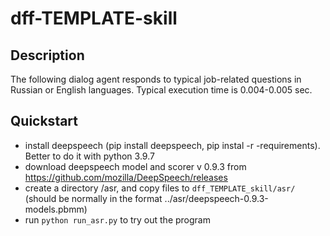# dff-TEMPLATE-skill

## Description

The following dialog agent responds to typical job-related questions in Russian or English languages. 
Typical execution time is 0.004-0.005 sec.

## Quickstart

- install deepspeech (pip install deepspeech, pip instal -r -requirements). Better to do it with python 3.9.7
- download deepspeech model and scorer v 0.9.3 from https://github.com/mozilla/DeepSpeech/releases
- create a directory /asr, and copy files to `dff_TEMPLATE_skill/asr/` (should be normally in the format ../asr/deepspeech-0.9.3-models.pbmm)
- run `python run_asr.py` to try out the program



